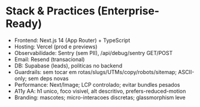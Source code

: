 # Stack & Practices (Enterprise-Ready)
- Frontend: Next.js 14 (App Router) + TypeScript
- Hosting: Vercel (prod e previews)
- Observabilidade: Sentry (sem PII), /api/debug/sentry GET/POST
- Email: Resend (transacional)
- DB: Supabase (leads), politicas no backend
- Guardrails: sem tocar em rotas/slugs/UTMs/copy/robots/sitemap; ASCII-only; sem deps novas
- Performance: Next/Image; LCP controlado; evitar bundles pesados
- A11y AA: h1 unico, foco visivel, alt descritivo, prefers-reduced-motion
- Branding: mascotes; micro-interacoes discretas; glassmorphism leve
